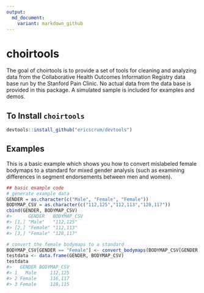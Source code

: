 ```yaml
---
output:
  md_document:
    variant: markdown_github
---
```


<!-- README.md is generated from README.Rmd. Please edit that file -->



# choirtools

The goal of choirtools is to provide a set of tools for cleaning and analyzing data from the Collaborative Health Outcomes Information Registry data base run by the Stanford Pain Clinic. No actual data from the data base is provided in this package. A simulated sample is included for examples and demos.

## To Install `choirtools`

```r
devtools::install_github("ericscrum/devtools")
```

## Examples

This is a basic example which shows you how to convert mislabeled female bodymaps to a standard for mixed gender analysis (such as examining differences in segment endorsements between men and women).


```r
## basic example code
# generate example data
GENDER = as.character(c("Male", "Female", "Female"))
BODYMAP_CSV = as.character(c("112,125","112,113","128,117"))
cbind(GENDER, BODYMAP_CSV)
#>      GENDER   BODYMAP_CSV
#> [1,] "Male"   "112,125"  
#> [2,] "Female" "112,113"  
#> [3,] "Female" "128,117"

# convert the female bodymaps to a standard
BODYMAP_CSV[GENDER == "Female"] <- convert_bodymaps(BODYMAP_CSV[GENDER == "Female"])
testdata <- data.frame(GENDER, BODYMAP_CSV)
testdata
#>   GENDER BODYMAP_CSV
#> 1   Male     112,125
#> 2 Female     116,117
#> 3 Female     128,115
```
